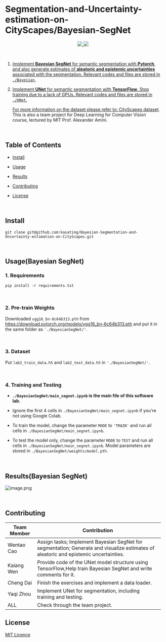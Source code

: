 # Segmentation-and-Uncertainty-estimation-on-CityScapes/Bayesian-SegNet

<div align="center"><p>
    <a href="https://github.com/kasating/segmentation-and-uncertainty-estimation-on-CityScapes/pulse">
      <img src="https://img.shields.io/github/last-commit/kasating/segmentation-and-uncertainty-estimation-on-CityScapes?color=%4dc71f&label=Last%20Commit&logo=github&style=flat-square"/>
    </a>
    <a href="https://github.com/kasating/segmentation-and-uncertainty-estimation-on-CityScapes/blob/main/LICENSE">
      <img src="https://img.shields.io/github/license/kasating/segmentation-and-uncertainty-estimation-on-CityScapes?label=License&logo=GNU&style=flat-square"/>
</p>
</div>

​             

1. Implement **Bayesian SegNet** for semantic segmentation with **Pytorch**, and also generate estimates of **aleatoric and epistemic uncertainties** associated with the segmentation. Relevant codes and files are stored in `./Bayesian`,	

2. Implement **UNet** for semantic segmentation with **TensorFlow**. Stop  training due to a lack of GPUs. Relevant codes and files are stored in `./UNet`.		

   For more information on the dataset please refer to: [CityScapes dataset](https://www.cityscapes-dataset.com/). 
   This is also a team project for Deep Learning for Computer Vision course, lectured by MIT Prof. Alexander Amini.

   ​                      

## Table of Contents

- [Install](#install)
- [Usage](#usage)
- [Results](#Results)
- [Contributing](#contributing)
- [License](#license)

  ​                       

## Install

```
git clone git@github.com:kasating/Bayesian-Segmentation-and-Uncertainty-estimation-on-CityScapes.git
```

​                   

## Usage(Bayesian SegNet)

### 1. Requirements

``` shell 
pip install -r requirements.txt   
```

​                     

### 2. Pre-train Weights

Downloaded `vgg16_bn-6c64b313.pth` from https://download.pytorch.org/models/vgg16_bn-6c64b313.pth and put it in the same folder as `'./BayesianSegNet/'`.

​                

### 3. Dataset

Put `lab2_train_data.h5`  and `lab2_test_data.h5`  in `'./BayesianSegNet/'`.

​                   

### 4. Training and Testing

- **`./BayesianSegNet/main_segnet.ipynb` is the main file of this software lab.**

- Ignore the  first 4 cells in `./BayesianSegNet/main_segnet.ipynb` if you're not using Google Colab.

- To train the model, change the parameter `MODE` to `'TRAIN'` and run all cells in `./BayesianSegNet/main_segnet.ipynb`.
- To test the model only, change the parameter `MODE` to `TEST` and run all cells in `./BayesianSegNet/main_segnet.ipynb`. Model parameters are stored in `./BayesianSegNet/weights/model.pth`.

  ​                 

## Results(Bayesian SegNet)

![image.png](https://s2.loli.net/2022/02/16/GEJz4xvSHy2aRwO.png)

​                   

## Contributing

| Team Member | Contribution                                                 |
| ----------- | ------------------------------------------------------------ |
| Wentao Cao  | Assign tasks; Implement Bayesian SegNet for segmentation; Generate and visualize estimates of aleatoric and epistemic uncertainties. |
| Kaiang Wen  | Provide code of the UNet model structure using  TensorFlow,Help train Bayesian SegNet and write comments for it. |
| Cheng Dai   | Finish the exercises and implement a data loader.            |
| Yaqi Zhou   | Implement UNet for segmentation, including training and testing. |
| ALL         | Check through the team project.                              |

## License

[MIT Licence](../LICENSE)
